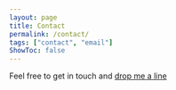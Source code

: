 ```yaml
---
layout: page
title: Contact
permalink: /contact/
tags: ["contact", "email"]
ShowToc: false
---
```


Feel free to get in touch and <a href="mailto:carlobloks@me.com">drop me a line</a>

